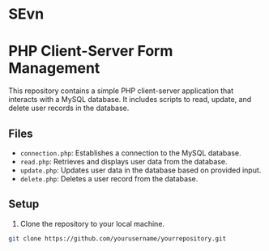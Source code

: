 # SEvn
# PHP Client-Server Form Management

This repository contains a simple PHP client-server application that interacts with a MySQL database. It includes scripts to read, update, and delete user records in the database.

## Files

- `connection.php`: Establishes a connection to the MySQL database.
- `read.php`: Retrieves and displays user data from the database.
- `update.php`: Updates user data in the database based on provided input.
- `delete.php`: Deletes a user record from the database.

## Setup

1. Clone the repository to your local machine.

```bash
git clone https://github.com/yourusername/yourrepository.git
